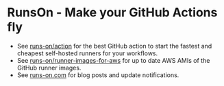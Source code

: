 # RunsOn - Make your GitHub Actions fly

* See [runs-on/action](https://github.com/runs-on/action) for the best GitHub action to start the fastest and cheapest self-hosted runners for your workflows.
* See [runs-on/runner-images-for-aws](https://github.com/runs-on/runner-images-for-aws) for up to date AWS AMIs of the GitHub runner images.
* See [runs-on.com](https://runs-on.com) for blog posts and update notifications.
